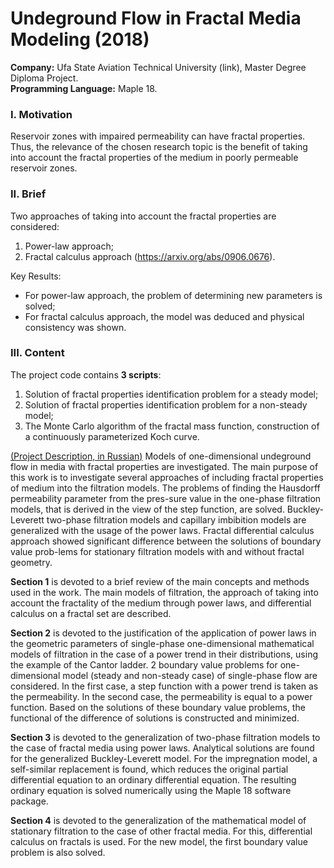 # Undeground Flow in Fractal Media Modeling (2018)

**Company:** Ufa State Aviation Technical University (link), Master Degree Diploma Project.  
**Programming Language:** Maple 18. 

### I. Motivation
Reservoir zones with impaired permeability can have fractal properties. Thus, the relevance of the chosen research topic is the benefit of taking into account the fractal properties of the medium in poorly permeable reservoir zones.

### II. Brief 

Two approaches of taking into account the fractal properties are considered: 
1. Power-law approach;  
2. Fractal calculus approach (https://arxiv.org/abs/0906.0676).
   
Key Results: 
* For power-law approach, the problem of determining new parameters is solved;  
* For fractal calculus approach, the model was deduced and physical consistency was shown.  


### III. Content

The project code contains **3 scripts**:
1. Solution of fractal properties identification problem for a steady model;
2. Solution of fractal properties identification problem for a non-steady model;
3. The Monte Carlo algorithm of the fractal mass function, construction of a continuously parameterized Koch curve.

[(Project Description, in Russian)](https://github.com/ResearchMachine/master-degree-diploma-project-fractal-undeground-flow-modeling/blob/main/Diploma%20.pdf) Models of one-dimensional undeground flow in media with fractal properties are investigated. The main purpose of this work is to investigate several approaches of including fractal properties of medium into the filtration models. 
The problems of finding the Hausdorff permeability parameter from the pres-sure value in the one-phase filtration models, that is derived in the view of the step function, are solved. Buckley-Leverett two-phase filtration models and capillary imbibition models are generalized with the usage of the power laws. Fractal differential calculus approach showed significant difference between the solutions of boundary value prob-lems for stationary filtration models with and without fractal geometry.



**Section 1** is devoted to a brief review of the main concepts and methods used in the work. The main models of filtration, the approach of taking into account the fractality of the medium through power laws, and differential calculus on a fractal set are described.

**Section 2** is devoted to the justification of the application of power laws in the geometric parameters of single-phase one-dimensional mathematical models of filtration in the case of a power trend in their distributions, using the example of the Cantor ladder. 2 boundary value problems for one-dimensional model (steady and non-steady case) of single-phase flow are considered. In the first case, a step function with a power trend is taken as the permeability. In the second case, the permeability is equal to a power function. Based on the solutions of these boundary value problems, the functional of the difference of solutions is constructed and minimized. 

**Section 3** is devoted to the generalization of two-phase filtration models to the case of fractal media using power laws. Analytical solutions are found for the generalized Buckley-Leverett model. For the impregnation model, a self-similar replacement is found, which reduces the original partial differential equation to an ordinary differential equation. The resulting ordinary equation is solved numerically using the Maple 18 software package.

**Section 4** is devoted to the generalization of the mathematical model of stationary filtration to the case of other fractal media. For this, differential calculus on fractals is used. For the new model, the first boundary value problem is also solved. 
